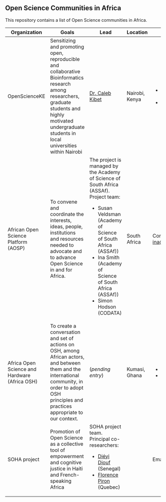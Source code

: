 ## Open Science Communities in Africa
This repository contains a list of Open Science communities in Africa.

Organization| Goals | Lead| Location| Contact| Website| Social Media
---|---|---|---|---|---|---
OpenScienceKE | Sensitizing and promoting open, reproducible and collaborative Bioinformatics research among researchers, graduate students and highly motivated undergraduate students in local universities within Nairobi | [Dr. Caleb Kibet](https://twitter.com/Calkibet) | Nairobi, Kenya | <ul><li> Email: kenyabioinformaticsnetwork@gmail.com </li><li> Twitter: [@OpenKe](https://twitter.com/OpenKe)</li></ul>| https://bioinfonet.github.io/OpenScienceKE/ | <ul><li> Twitter: [@OpenKe](https://twitter.com/OpenKe)</li></ul>
African Open Science Platform (AOSP)| To convene and coordinate the interests, ideas, people, institutions and resources needed to advocate and to advance Open Science in and for Africa. | The project is managed by the Academy of Science of South Africa (ASSAf). Project team: <ul><li> Susan Veldsman (Academy of Science of South Africa (ASSAf))</li><li>Ina Smith (Academy of Science of South Africa (ASSAf))</li><li>  Simon Hodson (CODATA) </li></ul> | South Africa | Contact Ina Smith (Project Manager): ina@assaf.org.za | http://africanopenscience.org.za | <ul><li> Facebook: [AfricanOpenSciencePlatform](https://www.facebook.com/AfricanOpenSciencePlatform/) </li><li> Twitter: [@aosp_africa](https://twitter.com/aosp_africa) </li></ul>
Africa Open Science and Hardware (Africa OSH) | To create a conversation and set of actions on OSH, among African actors, and between them and the international community, in order to adopt OSH principles and practices appropriate to our context. | (_pending entry_) | Kumasi, Ghana | <ul><li> Email: organisers@africaosh.com </li><li> Phone: (+233) 24 956 9580 </li></ul> | http://africaosh.com/ | <ul><li> Facebook: [AfricaOSH](https://web.facebook.com/AfricaOSH/) </li><li> Twitter: [@AfricaOSH](https://twitter.com/AfricaOSH) </li><li> Instagram: [africaosh](https://www.instagram.com/africaosh/) </li></ul>
SOHA project  | Promotion of Open Science as a collective tool of empowerment and cognitive justice in Haiti and French-speaking Africa  |SOHA project team. Principal co-researchers: <ul><li>[Diéyi Diouf](http://www.uam.sn/team/dr-dieyi-diouf-enseignante-chercheure-a-lebad-ucad/) (Senegal)</li><li>[Florence Piron](https://www.flsh.ulaval.ca/notre-faculte/repertoire-du-personnel/florence-piron) (Quebec)   |   | Email:  equipe@projetsoha.org | https://www.projetsoha.org/  | <ul><li>Twitter: [@ScienceBienComm](https://twitter.com/ScienceBienComm)</li><li>Facebook: [Open Science Network in Haiti and French-speaking Africa](https://www.facebook.com/groups/1398875467085123/)
